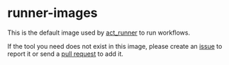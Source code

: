 # runner-images

This is the default image used by [act_runner](https://gitea.com/gitea/act_runner) to run workflows.

If the tool you need does not exist in this image, please create an [issue](https://gitea.com/actions/runner-images/issues) to report it or send a [pull request](https://gitea.com/actions/runner-images/pulls) to add it.
